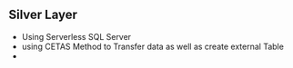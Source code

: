 ## Silver Layer

- Using Serverless SQL Server
- using CETAS Method to Transfer data as well as create external Table
- 
